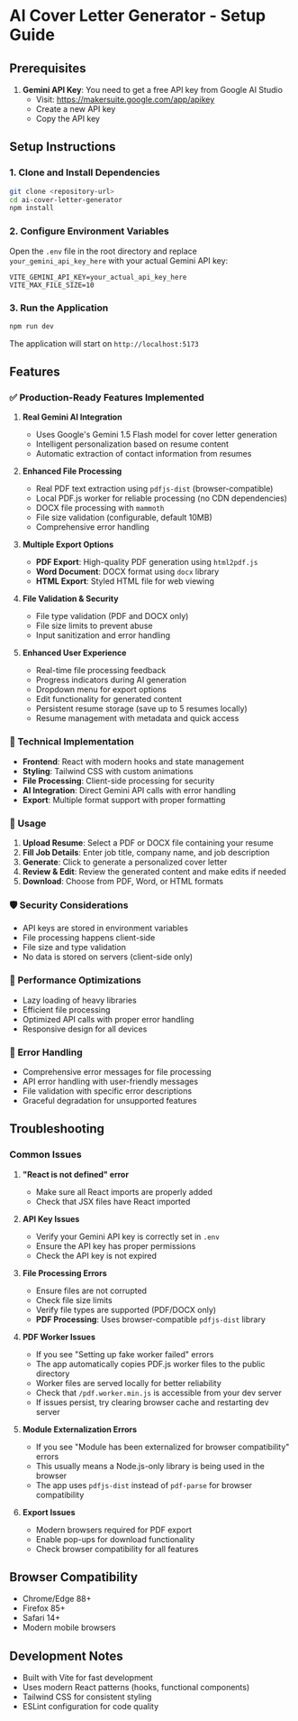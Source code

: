 # AI Cover Letter Generator - Setup Guide

## Prerequisites

1. **Gemini API Key**: You need to get a free API key from Google AI Studio
   - Visit: https://makersuite.google.com/app/apikey
   - Create a new API key
   - Copy the API key

## Setup Instructions

### 1. Clone and Install Dependencies

```bash
git clone <repository-url>
cd ai-cover-letter-generator
npm install
```

### 2. Configure Environment Variables

Open the `.env` file in the root directory and replace `your_gemini_api_key_here` with your actual Gemini API key:

```env
VITE_GEMINI_API_KEY=your_actual_api_key_here
VITE_MAX_FILE_SIZE=10
```

### 3. Run the Application

```bash
npm run dev
```

The application will start on `http://localhost:5173`

## Features

### ✅ Production-Ready Features Implemented

1. **Real Gemini AI Integration**

   - Uses Google's Gemini 1.5 Flash model for cover letter generation
   - Intelligent personalization based on resume content
   - Automatic extraction of contact information from resumes

2. **Enhanced File Processing**

   - Real PDF text extraction using `pdfjs-dist` (browser-compatible)
   - Local PDF.js worker for reliable processing (no CDN dependencies)
   - DOCX file processing with `mammoth`
   - File size validation (configurable, default 10MB)
   - Comprehensive error handling

3. **Multiple Export Options**

   - **PDF Export**: High-quality PDF generation using `html2pdf.js`
   - **Word Document**: DOCX format using `docx` library
   - **HTML Export**: Styled HTML file for web viewing

4. **File Validation & Security**

   - File type validation (PDF and DOCX only)
   - File size limits to prevent abuse
   - Input sanitization and error handling

5. **Enhanced User Experience**
   - Real-time file processing feedback
   - Progress indicators during AI generation
   - Dropdown menu for export options
   - Edit functionality for generated content
   - Persistent resume storage (save up to 5 resumes locally)
   - Resume management with metadata and quick access

### 🔧 Technical Implementation

- **Frontend**: React with modern hooks and state management
- **Styling**: Tailwind CSS with custom animations
- **File Processing**: Client-side processing for security
- **AI Integration**: Direct Gemini API calls with error handling
- **Export**: Multiple format support with proper formatting

### 📝 Usage

1. **Upload Resume**: Select a PDF or DOCX file containing your resume
2. **Fill Job Details**: Enter job title, company name, and job description
3. **Generate**: Click to generate a personalized cover letter
4. **Review & Edit**: Review the generated content and make edits if needed
5. **Download**: Choose from PDF, Word, or HTML formats

### 🛡️ Security Considerations

- API keys are stored in environment variables
- File processing happens client-side
- File size and type validation
- No data is stored on servers (client-side only)

### 🚀 Performance Optimizations

- Lazy loading of heavy libraries
- Efficient file processing
- Optimized API calls with proper error handling
- Responsive design for all devices

### 🔄 Error Handling

- Comprehensive error messages for file processing
- API error handling with user-friendly messages
- File validation with specific error descriptions
- Graceful degradation for unsupported features

## Troubleshooting

### Common Issues

1. **"React is not defined" error**

   - Make sure all React imports are properly added
   - Check that JSX files have React imported

2. **API Key Issues**

   - Verify your Gemini API key is correctly set in `.env`
   - Ensure the API key has proper permissions
   - Check the API key is not expired

3. **File Processing Errors**

   - Ensure files are not corrupted
   - Check file size limits
   - Verify file types are supported (PDF/DOCX only)
   - **PDF Processing**: Uses browser-compatible `pdfjs-dist` library

4. **PDF Worker Issues**

   - If you see "Setting up fake worker failed" errors
   - The app automatically copies PDF.js worker files to the public directory
   - Worker files are served locally for better reliability
   - Check that `/pdf.worker.min.js` is accessible from your dev server
   - If issues persist, try clearing browser cache and restarting dev server

5. **Module Externalization Errors**

   - If you see "Module has been externalized for browser compatibility" errors
   - This usually means a Node.js-only library is being used in the browser
   - The app uses `pdfjs-dist` instead of `pdf-parse` for browser compatibility

6. **Export Issues**
   - Modern browsers required for PDF export
   - Enable pop-ups for download functionality
   - Check browser compatibility for all features

## Browser Compatibility

- Chrome/Edge 88+
- Firefox 85+
- Safari 14+
- Modern mobile browsers

## Development Notes

- Built with Vite for fast development
- Uses modern React patterns (hooks, functional components)
- Tailwind CSS for consistent styling
- ESLint configuration for code quality
